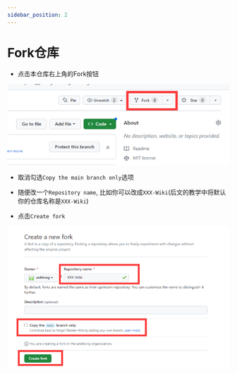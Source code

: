 ```yaml
---
sidebar_position: 2
---
```


# Fork仓库

* 点击本仓库右上角的Fork按钮

![](_images/Fork按钮.png)

* 取消勾选`Copy the main branch only`选项

* 随便改一个`Repository name`, 比如你可以改成`XXX-Wiki`(后文的教学中将默认你的仓库名称是`XXX-Wiki`)

* 点击`Create fork`

![](_images/Fork选项.png)
